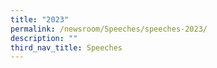 ```yaml
---
title: "2023"
permalink: /newsroom/Speeches/speeches-2023/
description: ""
third_nav_title: Speeches
---
```

